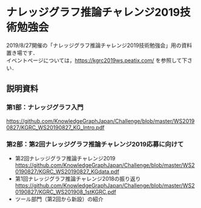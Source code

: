 # ナレッジグラフ推論チャレンジ2019技術勉強会
2019/8/27開催の「ナレッジグラフ推論チャレンジ2019技術勉強会」用の資料置き場です．  
イベントページについては，https://kgrc2019ws.peatix.com/ を参照して下さい．

## 説明資料
### 第1部：ナレッジグラフ入門
https://github.com/KnowledgeGraphJapan/Challenge/blob/master/WS20190827/KGRC_WS20190827_KG_Intro.pdf  

### 第2部：第2回ナレッジグラフ推論チャレンジ2019応募に向けて 
- 第2回ナレッジグラフ推論チャレンジ2019  
https://github.com/KnowledgeGraphJapan/Challenge/blob/master/WS20190827/KGRC_WS20190827_KGdata.pdf  
- 第1回ナレッジグラフ推論チャレンジ2018の振り返り  
https://github.com/KnowledgeGraphJapan/Challenge/blob/master/WS20190827/KGRC_WS201908_1stKGRC.pdf  
- ツール部門（第2回から新設）の紹介  
